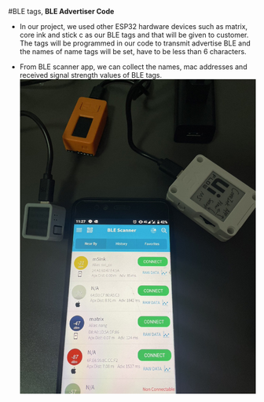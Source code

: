 #BLE tags, **BLE Advertiser Code**

* In our project, we used other ESP32 hardware devices such as matrix, core ink and stick c as our BLE tags and that will be given to customer. The tags will be programmed in our code to transmit advertise BLE and the names of name tags will be set, have to be less than 6 characters.

* From BLE scanner app, we can collect the names, mac addresses and received signal strength values of BLE tags.
![BLE Scanner App](BLEScanner_app.jpg)
